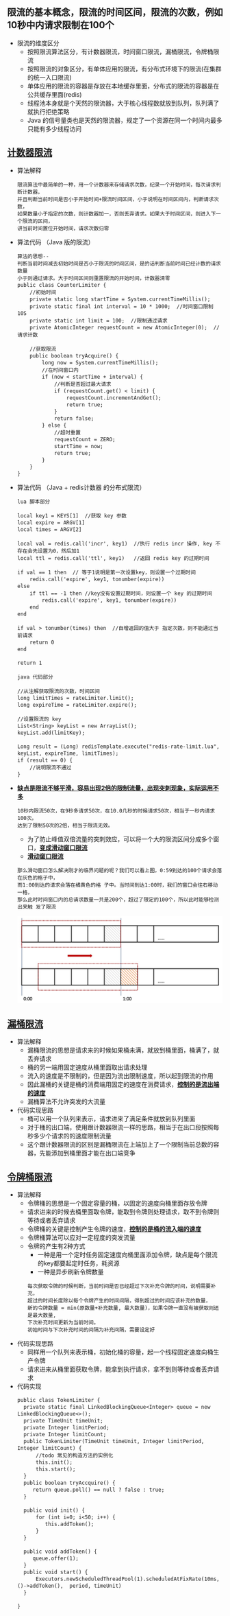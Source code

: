 ## 限流的基本概念，限流的时间区间，限流的次数，例如10秒中内请求限制在100个

- 限流的维度区分
    - 按照限流算法区分，有计数器限流，时间窗口限流，漏桶限流，令牌桶限流
    - 按照限流的对象区分，有单体应用的限流，有分布式环境下的限流(在集群的统一入口限流)
    - 单体应用的限流的容器是存放在本地缓存里面，分布式的限流的容器是在公共缓存里面(redis)
    - 线程池本身就是个天然的限流器，大于核心线程数就放到队列，队列满了就执行拒绝策略
    - Java 的信号量类也是天然的限流器，规定了一个资源在同一个时间内最多只能有多少线程访问

## **[计数器限流]()**
- 算法解释
    ```
    限流算法中最简单的一种，用一个计数器来存储请求次数，纪录一个开始时间，每次请求判断计数器，
    并且判断当前时间是否小于开始时间+限流时间区间，小于说明在时间区间内，判断请求次数，
    如果数量小于指定的次数，则计数器加一，否则丢弃请求。如果大于时间区间，则进入下一个限流的区间，
    讲当前时间置位开始时间，请求次数归零
    ```
- 算法代码 （Java 版的限流）
  ```
  算法的思想--  
  判断当前时间减去初始时间是否小于限流的时间区间，是的话判断当前时间已经计数的请求数量
  小于则通过请求。大于时间区间则重置限流的开始时间，计数器清零
  public class CounterLimiter { 
      //初始时间
      private static long startTime = System.currentTimeMillis();
      private static final int interval = 10 * 1000;  //时间窗口限制 10S
      private static int limit = 100;  //限制通过请求
      private AtomicInteger requestCount = new AtomicInteger(0);  //请求计数
  
      //获取限流
      public boolean tryAcquire() {
          long now = System.currentTimeMillis();
          //在时间窗口内
          if (now < startTime + interval) {
              //判断是否超过最大请求
              if (requestCount.get() < limit) {
                  requestCount.incrementAndGet();
                  return true;
              }
              return false;
          } else {
              //超时重置
              requestCount = ZERO;
              startTime = now;
              return true;
          }
      }
  }
  ```
- 算法代码 （Java + redis计数器 的分布式限流）
    ```
    lua 脚本部分
    
    local key1 = KEYS[1]  //获取 key 参数
    local expire = ARGV[1]
    local times = ARGV[2]
    
    local val = redis.call('incr', key1)  //执行 redis incr 操作, key 不存在会先设置为0，然后加1
    local ttl = redis.call('ttl', key1)   //返回 redis key 的过期时间
    
    if val == 1 then  // 等于1说明是第一次设置key，则设置一个过期时间
        redis.call('expire', key1, tonumber(expire))
    else
        if ttl == -1 then //key没有设置过期时间，则设置一个 key 的过期时间
            redis.call('expire', key1, tonumber(expire))
        end
    end
    
    if val > tonumber(times) then  //自增返回的值大于 指定次数，则不能通过当前请求
        return 0
    end
    
    return 1
    
    java 代码部分
  
    //从注解获取限流的次数，时间区间
    long limitTimes = rateLimiter.limit();
    long expireTime = rateLimiter.expire();
    
    //设置限流的 key
    List<String> keyList = new ArrayList();
    keyList.add(limitKey);
  
    Long result = (Long) redisTemplate.execute("redis-rate-limit.lua", keyList, expireTime, limitTimes);
    if (result == 0) {
        //说明限流不通过
    }
    ```
- **[缺点是限流不够平滑，容易出现2倍的限制流量，出现突刺现象，实际运用不多]()**
    ```
    10秒内限流50次，在9秒多请求50次，在10.0几秒的时候请求50次，相当于一秒内请求100次。
    达到了限制50次的2倍，相当于限流无效。
    ```
    - 为了防止峰值双倍流量的突刺效应，可以将一个大的限流区间分成多个窗口，**[变成滑动窗口限流]()**
    - **[滑动窗口限流]()**
    ```
    那么滑动窗口怎么解决刚才的临界问题的呢？我们可以看上图，0:59到达的100个请求会落在灰色的格子中，
    而1:00到达的请求会落在橘黄色的格 子中。当时间到达1:00时，我们的窗口会往右移动一格，
    那么此时时间窗口内的总请求数量一共是200个，超过了限定的100个，所以此时能够检测出来触 发了限流
    ```
    ![2pc](https://github.com/caesar-empereur/read-book/blob/master/photo/distri/滑动窗口限流.png)


## **[漏桶限流]()**
- 算法解释
    - 漏桶限流的思想是请求来的时候如果桶未满，就放到桶里面，桶满了，就丢弃请求
    - 桶的另一端用固定速度从桶里面取出请求处理
    - 流入的速度是不限制的，但是因为流出限制速度，所以起到限流的作用
    - 因此漏桶的关键是桶的消费端用固定的速度在消费请求，**[控制的是流出端的速度]()**
    - 漏桶算法不允许突发的大流量
- 代码实现思路
    - 桶可以用一个队列来表示，请求进来了满足条件就放到队列里面
    - 对于桶的出口端，使用跟计数器限流一样的思路，相当于在出口段按照每秒多少个请求的的速度限制流量
    - 这个跟计数器限流的区别是漏桶限流在上端加上了一个限制当前总数的容器，先能添加到桶里面才能在出口端竞争
    
## **[令牌桶限流]()**
- 算法解释
    - 令牌桶的思想是一个固定容量的桶，以固定的速度向桶里面存放令牌
    - 请求进来的时候去桶里面取令牌，能取到令牌则处理请求，取不到令牌则等待或者丢弃请求
    - 令牌桶的关键是控制产生令牌的速度，**[控制的是桶的流入端的速度]()**
    - 令牌桶算法可以应对一定程度的突发流量
    - 令牌的产生有2种方式
      - 一种是用一个定时任务固定速度向桶里面添加令牌，缺点是每个限流的key都要起定时任务，耗资源
      - 一种是异步刷新令牌数量
      ```
      每次获取令牌的时候判断，当前时间是否已经超过下次补充令牌的时间，说明需要补充，
      超过的时间长度除以每个令牌产生的时间间隔，得到超过的时间应该补充的数量，
      新的令牌数量 = min(原数量+补充数量, 最大数量)，如果令牌一直没有被获取则还是最大数量,
      下次补充时间更新为当前时间。
      初始时间与下次补充时间的间隔为补充间隔，需要设定好
      ```
- 代码实现思路
    - 同样用一个队列来表示桶，初始化桶的容量，起一个线程固定速度向桶生产令牌
    - 请求进来从桶里面获取令牌，能拿到执行请求，拿不到则等待或者丢弃请求
- 代码实现
  ```
  public class TokenLimiter {
    private static final LinkedBlockingQueue<Integer> queue = new LinkedBlockingQueue<>();
    private TimeUnit timeUnit;
    private Integer limitPeriod;
    private Integer limitCount;
    public TokenLimiter(TimeUnit timeUnit, Integer limitPeriod, Integer limitCount) {
        //todo 常见的构造方法的实例化
        this.init();
        this.start();
    }
    public boolean tryAccquire() {
       return queue.poll() == null ? false : true;
    }
  
    public void init() {
        for (int i=0; i<50; i++) {
           this.addToken();
        }
    }
  
    public void addToken() {
       queue.offer(1);
    }
    public void start() {
        Executors.newScheduledThreadPool(1).scheduledAtFixRate(10ms, ()->addToken(),  period, timeUnit)
    }
    
  }
  ```
